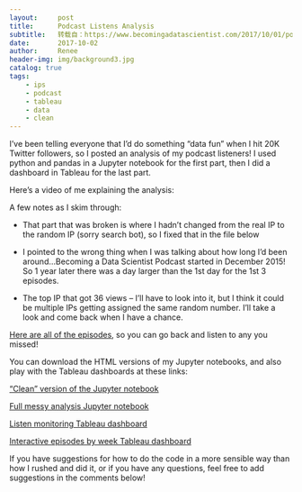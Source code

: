```yaml
---
layout:     post
title:      Podcast Listens Analysis
subtitle:   转载自：https://www.becomingadatascientist.com/2017/10/01/podcast-listens-analysis/
date:       2017-10-02
author:     Renee
header-img: img/background3.jpg
catalog: true
tags:
    - ips
    - podcast
    - tableau
    - data
    - clean
---
```


I’ve been telling everyone that I’d do something “data fun” when I hit 20K Twitter followers, so I posted an analysis of my podcast listeners! I used python and pandas in a Jupyter notebook for the first part, then I did a dashboard in Tableau for the last part.

Here’s a video of me explaining the analysis:


A few notes as I skim through:

- That part that was broken is where I hadn’t changed from the real IP to the random IP (sorry search bot), so I fixed that in the file below

- I pointed to the wrong thing when I was talking about how long I’d been around…Becoming a Data Scientist Podcast started in December 2015! So 1 year later there was a day larger than the 1st day for the 1st 3 episodes.

- The top IP that got 36 views – I’ll have to look into it, but I think it could be multiple IPs getting assigned the same random number. I’ll take a look and come back when I have a chance.


[Here are all of the episodes](https://www.becomingadatascientist.com/category/podcast), so you can go back and listen to any you missed!

You can download the HTML versions of my Jupyter notebooks, and also play with the Tableau dashboards at these links:

[“Clean” version of the Jupyter notebook](https://www.becomingadatascientist.com/wp-content/uploads/2017/10/20171001-All-Time-Podcast-Listens-Clean.html)

[Full messy analysis Jupyter notebook](https://www.becomingadatascientist.com/wp-content/uploads/2017/10/20171001-All-Time-Podcast-Listens.html)

[Listen monitoring Tableau dashboard](https://public.tableau.com/profile/data.science.renee#!/vizhome/BecomingaDataScientistPodcastListensv3/OverviewDashboard)

[Interactive episodes by week Tableau dashboard](https://public.tableau.com/profile/data.science.renee#!/vizhome/BecomingaDataScientistPodcastListensv3/WeeklyListensDashboard)

If you have suggestions for how to do the code in a more sensible way than how I rushed and did it, or if you have any questions, feel free to add suggestions in the comments below! 
